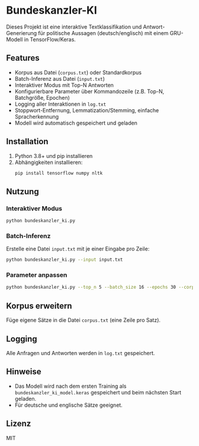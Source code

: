 # Bundeskanzler-KI

Dieses Projekt ist eine interaktive Textklassifikation und Antwort-Generierung für politische Aussagen (deutsch/englisch) mit einem GRU-Modell in TensorFlow/Keras.

## Features
- Korpus aus Datei (`corpus.txt`) oder Standardkorpus
- Batch-Inferenz aus Datei (`input.txt`)
- Interaktiver Modus mit Top-N Antworten
- Konfigurierbare Parameter über Kommandozeile (z.B. Top-N, Batchgröße, Epochen)
- Logging aller Interaktionen in `log.txt`
- Stoppwort-Entfernung, Lemmatization/Stemming, einfache Spracherkennung
- Modell wird automatisch gespeichert und geladen

## Installation
1. Python 3.8+ und pip installieren
2. Abhängigkeiten installieren:
   ```bash
   pip install tensorflow numpy nltk
   ```

## Nutzung
### Interaktiver Modus
```bash
python bundeskanzler_ki.py
```

### Batch-Inferenz
Erstelle eine Datei `input.txt` mit je einer Eingabe pro Zeile:
```bash
python bundeskanzler_ki.py --input input.txt
```

### Parameter anpassen
```bash
python bundeskanzler_ki.py --top_n 5 --batch_size 16 --epochs 30 --corpus mein_korpus.txt --log mein_log.txt
```

## Korpus erweitern
Füge eigene Sätze in die Datei `corpus.txt` (eine Zeile pro Satz).

## Logging
Alle Anfragen und Antworten werden in `log.txt` gespeichert.

## Hinweise
- Das Modell wird nach dem ersten Training als `bundeskanzler_ki_model.keras` gespeichert und beim nächsten Start geladen.
- Für deutsche und englische Sätze geeignet.

## Lizenz
MIT
